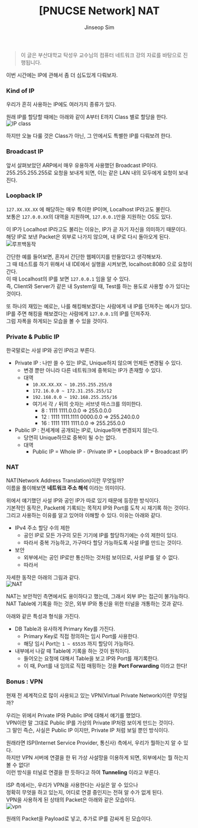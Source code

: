 ﻿---
layout: post
title: "[PNUCSE Network] NAT"
categories: Network
tags: [theory]
author:
  - Jinseop Sim
toc: true
---
> 이 글은 부산대학교 탁성우 교수님의 컴퓨터 네트워크 강의 자료를 바탕으로 진행됩니다.

이번 시간에는 IP에 관해서 좀 더 심도있게 다뤄보자.  

### Kind of IP
우리가 흔히 사용하는 IP에도 여러가지 종류가 있다.  

원래 IP를 할당할 때에는 아래와 같이 A부터 E까지 Class 별로 할당을 한다.  
![IP class](https://user-images.githubusercontent.com/71700079/197090645-feee355b-7266-4b44-bcd2-aa88d3619acd.png)  

하지만 오늘 다룰 것은 Class가 아닌, 그 안에서도 특별한 IP를 다뤄보려 한다.  

### Broadcast IP
앞서 살펴보았던 ARP에서 매우 유용하게 사용했던 Broadcast IP이다.  
255.255.255.255로 요청을 보내게 되면, 이는 같은 LAN 내의 모두에게 요청이 보내진다.

### Loopback IP
```127.XX.XX.XX``` 에 해당하는 매우 특이한 IP이며, Localhost IP라고도 불린다.   
보통은 ```127.0.0.XX```의 대역을 지원하며, ```127.0.0.1```만을 지원하는 OS도 있다.  

이 IP가 Localhost IP라고도 불리는 이유는, IP가 곧 자기 자신을 의미하기 때문이다.  
해당 IP로 보낸 Packet은 외부로 나가지 않으며, 내 IP로 다시 돌아오게 된다.  
![루프백동작](https://user-images.githubusercontent.com/71700079/197090599-f9632e4b-d359-4608-a4dd-cc04a21f6530.png)  

간단한 예를 들어보면, 혼자서 간단한 웹페이지를 만들었다고 생각해보자.  
그 때 테스트를 하기 위해서 내 IDE에서 실행을 시켜보면, localhost:8080 으로 요청이 간다.  
이 때 Localhost의 IP를 보면 ```127.0.0.1``` 임을 알 수 있다.  
즉, Client와 Server가 같은 내 System일 때, Test를 하는 용도로 사용할 수가 있다는 것이다.  

또 하나의 재밌는 예로는, 나를 해킹해보겠다는 사람에게 내 IP를 던져주는 예시가 있다.  
IP를 주면 해킹을 해보겠다는 사람에게 ```127.0.0.1```의 IP를 던져주자.  
그럼 자폭을 하게되는 모습을 볼 수 있을 것이다.  

### Private & Public IP
한국말로는 사설 IP와 공인 IP라고 부른다.  

- Private IP : 나만 쓸 수 있는 IP로, Unique하지 않으며 언제든 변경될 수 있다.
  - 변경 뿐만 아니라 다른 네트워크에 중복되는 IP가 존재할 수 있다.  
  - 대역
    - ```10.XX.XX.XX ~ 10.255.255.255/8```
    - ```172.16.0.0 ~ 172.31.255.255/12```
    - ```192.168.0.0 ~ 192.168.255.255/16```
    - 여기서 각 ```/``` 뒤의 숫자는 서브넷 마스크를 의미한다.
      - 8 : 1111 1111.0.0.0 => 255.0.0.0
      - 12 : 1111 1111.1111 0000.0.0 => 255.240.0.0
      - 16 : 1111 1111 1111.0.0 => 255.255.0.0
- Public IP : 전세계에 공개되는 IP로, Unique하며 변경되지 않는다.
  - 당연히 Unique하므로 중복이 될 수는 없다.
  - 대역
    - Public IP = Whole IP - (Private IP + Loopback IP + Broadcast IP)

### NAT
NAT(Network Address Translation)이란 무엇일까?  
이름을 풀이해보면 __네트워크 주소 해석__ 이라는 의미이다.  

위에서 얘기했던 사설 IP와 공인 IP가 따로 있기 때문에 등장한 방식이다.  
기본적인 동작은, Packet에 기록되는 목적지 IP와 Port를 도착 시 재기록 하는 것이다.  
그리고 사용하는 이유를 알고 있어야 이해할 수 있다. 이유는 아래와 같다.  
- IPv4 주소 할당 수의 제한
  - 공인 IP로 모든 가구의 모든 기기에 IP를 할당하기에는 수의 제한이 있다.
  - 따라서 중복 가능하고, 가구마다 할당 가능하도록 사설 IP를 만드는 것이다.
- 보안
  - 외부에서는 공인 IP로만 통신하는 것처럼 보이므로, 사설 IP를 알 수 없다.
  - 따라서 

자세한 동작은 아래의 그림과 같다.  
![NAT](https://user-images.githubusercontent.com/71700079/197090623-ba53c9cc-ab99-4ac9-ae16-dc5be88feb84.png)  

NAT는 보안적인 측면에서도 용이하다고 했는데, 그래서 외부 IP는 접근이 불가능하다.  
NAT Table에 기록을 하는 것은, 외부 IP와 통신을 위한 터널을 개통하는 것과 같다.  

아래와 같은 특성과 형식을 가진다.  
- DB Table과 유사하게 Primary Key를 가진다.
  - Primary Key로 직접 정의하는 임시 Port를 사용한다.
  - 해당 임시 Port는 ```1 ~ 65535``` 까지 할당이 가능하다.
- 내부에서 나갈 때 Table에 기록을 하는 것이 원칙이다.
  - 들어오는 요청에 대해서 Table을 보고 IP와 Port를 재기록한다.
  - 이 때, Port를 내 임의로 직접 매핑하는 것을 __Port Forwarding__ 이라고 한다!

### Bonus : VPN
현재 전 세계적으로 많이 사용되고 있는 VPN(Virtual Private Network)이란 무엇일까?  

우리는 위에서 Private IP와 Public IP에 대해서 얘기를 했었다.  
VPN이란 말 그대로 Public IP를 가상의 Private IP처럼 보이게 만드는 것이다.  
그 말인 즉슨, 사실은 Public IP 이지만, Private IP 처럼 보일 뿐인 방식이다.  

원래라면 ISP(Internet Service Provider, 통신사) 측에서, 우리가 뭘하는지 알 수 있다.  
하지만 VPN 서버에 연결을 한 뒤 가상 사설망을 이용하게 되면, 외부에서는 뭘 하는지 볼 수 없다!  
이런 방식을 터널로 연결을 한 듯하다고 하여 __Tunneling__ 이라고 부른다.  

ISP 측에서는, 우리가 VPN을 사용한다는 사실은 알 수 있으나  
정확히 무엇을 하고 있는지, 어디로 연결 중인지는 전혀 알 수가 없게 된다.  
VPN을 사용하게 된 상태의 Packet은 아래와 같은 모습이다.  
![vpn](https://user-images.githubusercontent.com/71700079/198526080-42ce75d1-4ce7-4452-8753-df7d3423c922.png)  

원래의 Packet을 Payload로 넣고, 추가로 IP를 감싸게 된 모습이다.  
